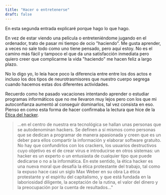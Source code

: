 ```yaml
---
title: "Hacer o entretenerse"
draft: false
---
```

En esta segunda entrada explicaré porque hago lo que hago.

En vez de estar viendo una película o entreteniéndome jugando en el ordenador, trato de pasar mi tiempo de ocio "haciendo". Me gusta aprender, a veces no sale todo como uno tiene pensado, pero aquí estoy. No es el camino más fácil y tampoco el que da una satisfacción inmediata pero quiero creer que complicarme la vida "haciendo" me hacen feliz a largo plazo.

No lo digo yo, lo leía hace poco la diferencia entre entre los dos actos e incluso los dos tipos de neurotrasmisores que nuestro cuerpo segrega cuando hacemos estas dos diferentes actividades.

Recuerdo como he pasado vacaciones intentando aprender o estudiar programas informáticos que no me llevaron muy lejos pero con los que mi autoconfianza aumentó al conseguir dominarlos, tal vez consista en eso.
Pienso en como esta forma de hacer confirmaba la lectura que hice de la [Ética del hacker](https://es.wikipedia.org/wiki/%C3%89tica_hacker).
> ...en el centro de nuestra era tecnológica se hallan unas personas que se autodenominan hackers. Se definen a sí mismos como personas que se dedican a programar de manera apasionada y creen que es un deber para ellos compartir la información y elaborar software gratuito. No hay que confundirlos con los crackers, los usuarios destructivos cuyo objetivo es el de crear virus e introducirse en otros sistemas: un hacker es un experto o un entusiasta de cualquier tipo que puede dedicarse o no a la informática. En este sentido, la ética hacker es una nueva moral que desafía la ética protestante del trabajo, tal como la expuso hace casi un siglo Max Weber en su obra La ética protestante y el espíritu del capitalismo, y que está fundada en la laboriosidad diligente, la aceptación de la rutina, el valor del dinero y la preocupación por la cuenta de resultados..."
